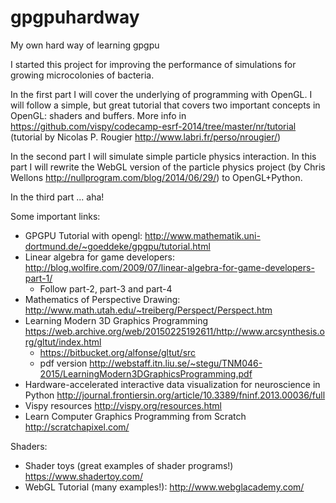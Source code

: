 # gpgpuhardway
My own hard way of learning gpgpu

I started this project for improving the performance of simulations for
growing microcolonies of bacteria.

In the first part I will cover the underlying of programming with OpenGL.
I will follow a simple, but great tutorial that covers two important
concepts in OpenGL: shaders and buffers. 
More info in https://github.com/vispy/codecamp-esrf-2014/tree/master/nr/tutorial
(tutorial by Nicolas P. Rougier http://www.labri.fr/perso/nrougier/)

In the second part I will simulate simple particle physics interaction.
In this part I will rewrite the WebGL version of the particle physics project 
(by Chris Wellons http://nullprogram.com/blog/2014/06/29/) to OpenGL+Python. 

In the third part ... aha!

Some important links:
 - GPGPU Tutorial with opengl: http://www.mathematik.uni-dortmund.de/~goeddeke/gpgpu/tutorial.html
 - Linear algebra for game developers: http://blog.wolfire.com/2009/07/linear-algebra-for-game-developers-part-1/
   - Follow part-2, part-3 and part-4
 - Mathematics of Perspective Drawing: http://www.math.utah.edu/~treiberg/Perspect/Perspect.htm
 - Learning Modern 3D Graphics Programming https://web.archive.org/web/20150225192611/http://www.arcsynthesis.org/gltut/index.html
   - https://bitbucket.org/alfonse/gltut/src
   - pdf version http://webstaff.itn.liu.se/~stegu/TNM046-2015/LearningModern3DGraphicsProgramming.pdf 
 - Hardware-accelerated interactive data visualization for neuroscience in Python http://journal.frontiersin.org/article/10.3389/fninf.2013.00036/full
 - Vispy resources http://vispy.org/resources.html
 - Learn Computer Graphics Programming from Scratch http://scratchapixel.com/

Shaders: 
 - Shader toys (great examples of shader programs!) https://www.shadertoy.com/
 - WebGL Tutorial (many examples!): http://www.webglacademy.com/
 